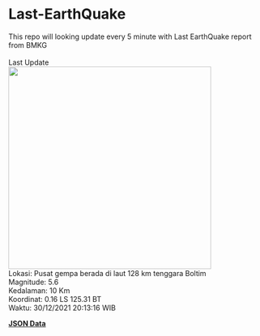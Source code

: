 # Last-EarthQuake
This repo will looking update every 5 minute with Last EarthQuake report from BMKG
<br>
<br>
Last Update
<br>
<img src="https://ews.bmkg.go.id/TEWS/data/20211230201316.mmi.jpg" width="400"/>
<br>
Lokasi: Pusat gempa berada di laut 128 km tenggara Boltim <br>
Magnitude: 5.6 <br>
Kedalaman: 10 Km <br>
Koordinat: 0.16 LS 125.31 BT <br>
Waktu: 30/12/2021 20:13:16 WIB <br>

<a href="./data/data.json">**JSON Data**</a>
